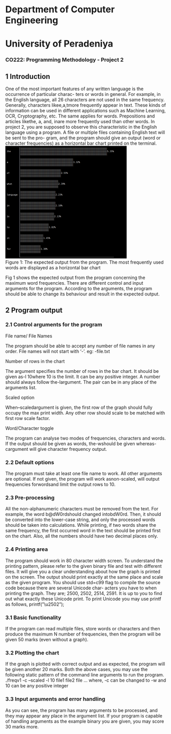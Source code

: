 # Department of Computer Engineering

# University of Peradeniya

### CO222: Programming Methodology - Project 2

## 1 Introduction

One of the most important features of any written language is the occurrence of particular charac-
ters or words in general. For example, in the English language, all 26 characters are not used in
the same frequency. Generally, characters likee,a,tmore frequently appear in text. These kinds of
information can be used in different applications such as Machine Learning, OCR, Cryptography,
etc. The same applies for words. Prepositions and articles likethe, a, and, inare more frequently
used than other words. In project 2, you are supposed to observe this characteristic in the English
language using a program. A file or multiple files containing English text will be sent to the pro-
gram, and the program should give an output (word or character frequencies) as a horizontal bar
chart printed on the terminal.<br />
![plot graph for the word count](word%20coutn%20plot.png)<br />
Figure 1: The expected output from the program. The most frequently used words are displayed as
a horizontal bar chart

Fig 1 shows the expected output from the program concerning the maximum word frequencies.
There are different control and input arguments for the program. According to the arguments, the
program should be able to change its behaviour and result in the expected output.


## 2 Program output

### 2.1 Control arguments for the program

File name/ File Names

The program should be able to accept any number of file names in any order. File names will not
start with ‘-’. eg: -file.txt

Number of rows in the chart

The argument specifies the number of rows in the bar chart. It should be given as-l 10where 10 is
the limit. It can be any positive integer. A number should always follow the-largument. The pair
can be in any place of the arguments list.

Scaled option

When–scaledargument is given, the first row of the graph should fully occupy the max print width.
Any other row should scale to be matched with first row scale factor.

Word/Character toggle

The program can analyse two modes of frequencies, characters and words. If the output should be
given as words, the-wshould be given whereas-cargument will give character frequency output.

### 2.2 Default options

The program must take at least one file name to work. All other arguments are optional. If not
given, the program will work asnon-scaled, will output frequencies forwordsand limit the output
rows to 10.

### 2.3 Pre-processing

All the non-alphanumeric characters must be removed from the text. For example, the word
b@dW0rdshould changed intobdW0rd. Then, it should be converted into the lower-case string,
and only the processed words should be taken into calculations.
While printing, if two words share the same frequency, the first occurred word in the text should
be printed first on the chart. Also, all the numbers should have two decimal places only.

### 2.4 Printing area

The program should work in 80 character width screen. To understand the printing pattern, please
refer to the given binary file and test with different files. It will give you a clear understanding
about how the graph is printed on the screen. The output should print exactly at the same place and
scale as the given program.
You should use std=c99 flag to compile the source code because there are several Unicode char-
acters you have to when printing the graph. They are; 2500, 2502, 2514, 2591. It is up to you
to find out what exactly these Unicode print. To print Unicode you may use printf as follows,
printf(”\u2502”);



### 3.1 Basic functionality 

If the program can read multiple files, store words or characters and then produce the maximum N
number of frequencies, then the program will be given 50 marks (even without a graph).

### 3.2 Plotting the chart 

If the graph is plotted with correct output and as expected, the program will be given another 20
marks.
Both the above cases, you may use the following static pattern of the command line arguments to
run the program.
./freqv1 -c –scaled -l 10 file1 file2 file ...
where, -c can be changed to -w and 10 can be any positive integer

### 3.3 Input arguments and error handling 

As you can see, the program has many arguments to be processed, and they may appear any place
in the argument list. If your program is capable of handling arguments as the example binary you
are given, you may score 30 marks more.


